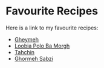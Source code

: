 # Favourite Recipes

Here is a link to my favourite recipes:

- [Gheymeh](https://www.2nafare.com/%D8%B7%D8%B1%D8%B2-%D8%AA%D9%87%DB%8C%D9%87-%D8%AE%D9%88%D8%B1%D8%B4%D8%AA-%D9%82%DB%8C%D9%85%D9%87/)
- [Loobia Polo Ba Morgh](https://www.2nafare.com/%D8%B7%D8%B1%D8%B2-%D8%AA%D9%87%DB%8C%D9%87-%D9%84%D9%88%D8%A8%DB%8C%D8%A7-%D9%BE%D9%84%D9%88-%D8%A8%D8%A7-%D9%85%D8%B1%D8%BA-rice-with-green-beans-and-chicken/)
- [Tahchin](https://chishi.ir/65-tahchin-morgh/)
- [Ghormeh Sabzi](https://www.digikala.com/mag/%D8%B7%D8%B1%D8%B2-%D8%AA%D9%87%DB%8C%D9%87-%D9%82%D9%88%D8%B1%D9%85%D9%87-%D8%B3%D8%A8%D8%B2%DB%8C/)
